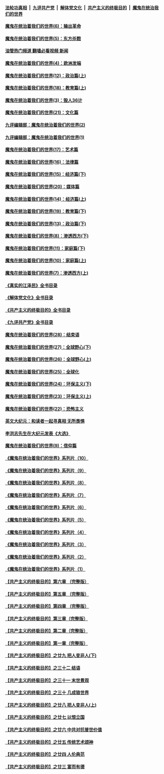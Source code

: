 ####  [法轮功真相](../../../../basic/blob/master/README.md?t=10082031) &nbsp;|&nbsp; [九评共产党](../../../../9ping.md/blob/master/README.md?t=10082031) &nbsp;|&nbsp; [解体党文化](../../../../jtdwh.md/blob/master/README.md?t=10082031)  &nbsp;|&nbsp; [共产主义的终极目的](../../../../gczydzjmd.md/blob/master/README.md?t=10082031) &nbsp;|&nbsp; [魔鬼在统治我们的世界](../../../../mgztzwmdsj.md/blob/master/README.md?t=10082031) 

#### [魔鬼在统治着我们的世界(6)：输出革命](../pages/nsc422/n10421536.md?t=10082031) 

#### [魔鬼在统治着我们的世界(5)：东方杀戮](../pages/nsc422/n10417707.md?t=10082031) 

#### [油管热门频道 翻墙必看视频 新闻](http://209.250.226.216:81/youtube.html?10082031)

#### [魔鬼在统治着我们的世界(4)：欧洲发端](../pages/nsc422/n10414890.md?t=10082031) 

#### [魔鬼在统治着我们的世界(12)：政治篇(上)](../pages/nsc422/n10444576.md?t=10082031) 

#### [魔鬼在统治着我们的世界(18)：教育篇(上)](../pages/nsc422/n10526970.md?t=10082031) 

#### [魔鬼在统治着我们的世界(3)：毁人36计](../pages/nsc422/n10411583.md?t=10082031) 

#### [魔鬼在统治着我们的世界(21)：文化篇](../pages/nsc422/n10597706.md?t=10082031) 

#### [九评编辑部：魔鬼在统治着我们的世界(2)](../pages/nsc422/n10410036.md?t=10082031) 

#### [九评编辑部：魔鬼在统治着我们的世界(1)](../pages/nsc422/n10406825.md?t=10082031) 

#### [魔鬼在统治着我们的世界(17)：艺术篇](../pages/nsc422/n10499093.md?t=10082031) 

#### [魔鬼在统治着我们的世界(16)：法律篇](../pages/nsc422/n10485969.md?t=10082031) 

#### [魔鬼在统治着我们的世界(15)：经济篇(下)](../pages/nsc422/n10469975.md?t=10082031) 

#### [魔鬼在统治着我们的世界(20)：媒体篇](../pages/nsc422/n10586579.md?t=10082031) 

#### [魔鬼在统治着我们的世界(14)：经济篇(上)](../pages/nsc422/n10457370.md?t=10082031) 

#### [魔鬼在统治着我们的世界(19)：教育篇(下)](../pages/nsc422/n10564808.md?t=10082031) 

#### [魔鬼在统治着我们的世界(13)：政治篇(下)](../pages/nsc422/n10448270.md?t=10082031) 

#### [魔鬼在统治着我们的世界(8)：渗透西方(下)](../pages/nsc422/n10429603.md?t=10082031) 

#### [魔鬼在统治着我们的世界(11)：家庭篇(下)](../pages/nsc422/n10440961.md?t=10082031) 

#### [魔鬼在统治着我们的世界(10)：家庭篇(上)](../pages/nsc422/n10435448.md?t=10082031) 

#### [魔鬼在统治着我们的世界(7)：渗透西方(上)](../pages/nsc422/n10426013.md?t=10082031) 

#### [《真实的江泽民》全书目录](../pages/nsc422/n13721399.md?t=10082031) 

#### [《解体党文化》全书目录](../pages/nsc422/n13721157.md?t=10082031) 

#### [《共产主义的终极目的》全书目录](../pages/nsc422/n13721048.md?t=10082031) 

#### [《九评共产党》全书目录](../pages/nsc422/n13708085.md?t=10082031) 

#### [魔鬼在统治着我们的世界(28)：结束语](../pages/nsc422/n10936246.md?t=10082031) 

#### [魔鬼在统治着我们的世界(27)：全球野心(下)](../pages/nsc422/n10928319.md?t=10082031) 

#### [魔鬼在统治着我们的世界(26)：全球野心(上)](../pages/nsc422/n10900318.md?t=10082031) 

#### [魔鬼在统治着我们的世界(25)：全球化](../pages/nsc422/n10788205.md?t=10082031) 

#### [魔鬼在统治着我们的世界(24)：环保主义(下)](../pages/nsc422/n10695307.md?t=10082031) 

#### [魔鬼在统治着我们的世界(23)：环保主义(上)](../pages/nsc422/n10688613.md?t=10082031) 

#### [魔鬼在统治着我们的世界(22)：恐怖主义](../pages/nsc422/n10614727.md?t=10082031) 

#### [英文大纪元：和读者一起寻真相 无所畏惧](../pages/nsc422/n12542027.md?t=10082031) 

#### [李洪志先生在大纪元发表《大选》](../pages/nsc422/n12534746.md?t=10082031) 

#### [魔鬼在统治着我们的世界(9)：信仰篇](../pages/nsc422/n10432159.md?t=10082031) 

#### [《魔鬼在统治着我们的世界》系列片（10）](../pages/nsc422/n12292670.md?t=10082031) 

#### [《魔鬼在统治着我们的世界》系列片（9）](../pages/nsc422/n12290859.md?t=10082031) 

#### [《魔鬼在统治着我们的世界》系列片（8）](../pages/nsc422/n12287445.md?t=10082031) 

#### [《魔鬼在统治着我们的世界》系列片（7）](../pages/nsc422/n12283425.md?t=10082031) 

#### [《魔鬼在统治着我们的世界》系列片（6）](../pages/nsc422/n12282314.md?t=10082031) 

#### [《魔鬼在统治着我们的世界》系列片（5）](../pages/nsc422/n12281419.md?t=10082031) 

#### [《魔鬼在统治着我们的世界》系列片（4）](../pages/nsc422/n12274024.md?t=10082031) 

#### [《魔鬼在统治着我们的世界》系列片（3）](../pages/nsc422/n12271322.md?t=10082031) 

#### [《魔鬼在统治着我们的世界》系列片（2）](../pages/nsc422/n12269049.md?t=10082031) 

#### [《魔鬼在统治着我们的世界》系列片（1）](../pages/nsc422/n12267575.md?t=10082031) 

#### [【共产主义的终极目的】第六章 （完整版）](../pages/nsc422/n11428913.md?t=10082031) 

#### [【共产主义的终极目的】第五章 （完整版）](../pages/nsc422/n11428912.md?t=10082031) 

#### [【共产主义的终极目的】第四章 （完整版）](../pages/nsc422/n11428907.md?t=10082031) 

#### [【共产主义的终极目的】第三章（完整版）](../pages/nsc422/n11428848.md?t=10082031) 

#### [【共产主义的终极目的】第二章（完整版）](../pages/nsc422/n11428831.md?t=10082031) 

#### [【共产主义的终极目的】第一章（完整版）](../pages/nsc422/n11417651.md?t=10082031) 

#### [【共产主义的终极目的】之廿九 把人变非人(下)](../pages/nsc422/n11344140.md?t=10082031) 

#### [【共产主义的终极目的】之三十二 结语](../pages/nsc422/n11360535.md?t=10082031) 

#### [【共产主义的终极目的】之三十一 末世景观](../pages/nsc422/n11351129.md?t=10082031) 

#### [【共产主义的终极目的】之三十 几成狼世界](../pages/nsc422/n11348280.md?t=10082031) 

#### [【共产主义的终极目的】之廿八 把人变非人(上)](../pages/nsc422/n11340492.md?t=10082031) 

#### [【共产主义的终极目的】之廿七 以恨立国](../pages/nsc422/n11336944.md?t=10082031) 

#### [【共产主义的终极目的】之廿六 中共对抗普世价值](../pages/nsc422/n11324785.md?t=10082031) 

#### [【共产主义的终极目的】之廿五 传统艺术颂神](../pages/nsc422/n11296396.md?t=10082031) 

#### [【共产主义的终极目的】之廿四 人伦典范](../pages/nsc422/n11296397.md?t=10082031) 

#### [【共产主义的终极目的】之廿三 富而有德](../pages/nsc422/n11283598.md?t=10082031) 

<img src='http://gfw-breaker.win/goodnews/indexes/nsc422.md' width='0px' height='0px'/>
